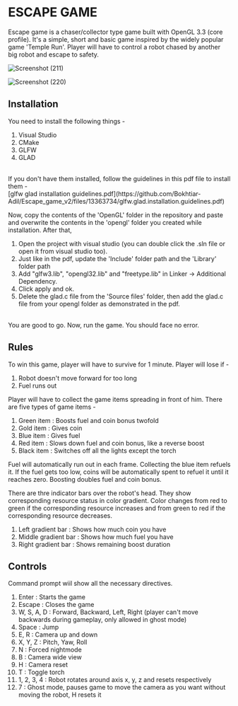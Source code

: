 # ESCAPE GAME

Escape game is a chaser/collector type game built with OpenGL 3.3 (core profile). It's a simple, short and basic game inspired by the widely popular game 'Temple Run'. Player will have to control a robot chased by another big robot and escape to safety. <br/>

![Screenshot (211)](https://github.com/Bokhtiar-Adil/Escape_Game/assets/103052177/25b55ea0-a580-4b2e-948d-8c98d0518a3d)

![Screenshot (220)](https://github.com/Bokhtiar-Adil/Escape_Game/assets/103052177/9bee29a0-9387-4cc4-8784-92b28022dbea)

## Installation
You need to install the following things -
1. Visual Studio
2. CMake
3. GLFW
4. GLAD
<br />
If you don't have them installed, follow the guidelines in this pdf file to install them - <br /> [glfw glad installation guidelines.pdf](https://github.com/Bokhtiar-Adil/Escape_game_v2/files/13363734/glfw.glad.installation.guidelines.pdf) <br/>

Now, copy the contents of the 'OpenGL' folder in the repository and paste and overwrite the contents in the 'opengl' folder you created while installation. After that, 
1. Open the project with visual studio (you can double click the .sln file or open it from visual studio too).
2. Just like in the pdf, update the 'Include' folder path and the 'Library' folder path
3. Add "glfw3.lib", "opengl32.lib" and "freetype.lib" in Linker -> Additional Dependency.
4. Click apply and ok.
5. Delete the glad.c file from the 'Source files' folder, then add the glad.c file from your opengl folder as demonstrated in the pdf.
<br />
You are good to go. Now, run the game. You should face no error.

## Rules
To win this game, player will have to survive for 1 minute. Player will lose if - <br/>
1. Robot doesn't move forward for too long <br/>
2. Fuel runs out <br/>

Player will have to collect the game items spreading in front of him. There are five types of game items - <br/>
1. Green item	: Boosts fuel and coin bonus twofold <br/>
2. Gold item	: Gives coin <br/>
3. Blue item	: Gives fuel <br/>
4. Red item	  : Slows down fuel and coin bonus, like a reverse boost <br/>
5. Black item	: Switches off all the lights except the torch <br/>

Fuel will automatically run out in each frame. Collecting the blue item refuels it. If the fuel gets too low, coins will be automatically spent to refuel it until it reaches zero. Boosting doubles fuel and coin bonus. <br/>

There are thre indicator bars over the robot's head. They show corresponding resource status in color gradient. Color changes from red to green if the corresponding resource increases and from green to red if the corresponding resource decreases. <br/>
1. Left gradient bar	  : Shows how much coin you have
2. Middle gradient bar	: Shows how much fuel you have
3. Right gradient bar	  : Shows remaining boost duration 


## Controls
Command prompt wiil show all the necessary directives.
1. Enter : Starts the game
2. Escape : Closes the game
3. W, S, A, D	: Forward, Backward, Left, Right (player can't move backwards during gameplay, only allowed in ghost mode)
4. Space : Jump
5. E, R : Camera up and down
6. X, Y, Z : Pitch, Yaw, Roll
7. N : Forced nightmode
8. B : Camera wide view
9. H : Camera reset
10. T : Toggle torch
11. 1, 2, 3, 4 : Robot rotates around axis x, y, z and resets respectively
12. 7 : Ghost mode, pauses game to move the camera as you want without moving the robot, H resets it









